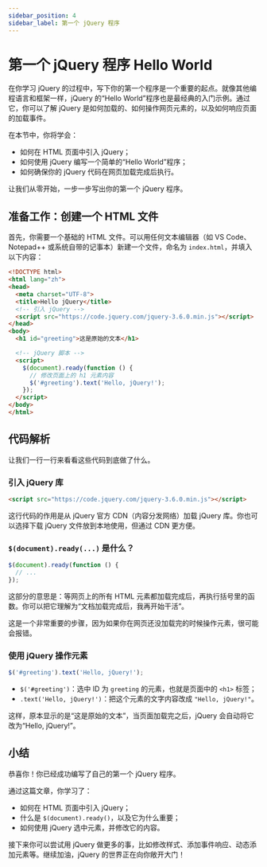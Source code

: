```yaml
---
sidebar_position: 4
sidebar_label: 第一个 jQuery 程序
---
```


# 第一个 jQuery 程序 Hello World

在你学习 jQuery 的过程中，写下你的第一个程序是一个重要的起点。就像其他编程语言和框架一样，jQuery 的“Hello World”程序也是最经典的入门示例。通过它，你可以了解 jQuery 是如何加载的、如何操作网页元素的，以及如何响应页面的加载事件。

在本节中，你将学会：

- 如何在 HTML 页面中引入 jQuery；
- 如何使用 jQuery 编写一个简单的“Hello World”程序；
- 如何确保你的 jQuery 代码在网页加载完成后执行。

让我们从零开始，一步一步写出你的第一个 jQuery 程序。



## 准备工作：创建一个 HTML 文件

首先，你需要一个基础的 HTML 文件。可以用任何文本编辑器（如 VS Code、Notepad++ 或系统自带的记事本）新建一个文件，命名为 `index.html`，并填入以下内容：

```html showLineNumbers title="index.html"
<!DOCTYPE html>
<html lang="zh">
<head>
  <meta charset="UTF-8">
  <title>Hello jQuery</title>
  <!-- 引入 jQuery -->
  <script src="https://code.jquery.com/jquery-3.6.0.min.js"></script>
</head>
<body>
  <h1 id="greeting">这是原始的文本</h1>

  <!-- jQuery 脚本 -->
  <script>
    $(document).ready(function () {
      // 修改页面上的 h1 元素内容
      $('#greeting').text('Hello, jQuery!');
    });
  </script>
</body>
</html>
```



## 代码解析

让我们一行一行来看看这些代码到底做了什么。

### 引入 jQuery 库

```html showLineNumbers
<script src="https://code.jquery.com/jquery-3.6.0.min.js"></script>
```

这行代码的作用是从 jQuery 官方 CDN（内容分发网络）加载 jQuery 库。你也可以选择下载 jQuery 文件放到本地使用，但通过 CDN 更方便。

### `$(document).ready(...)` 是什么？

```javascript showLineNumbers
$(document).ready(function () {
  // ...
});
```

这部分的意思是：等网页上的所有 HTML 元素都加载完成后，再执行括号里的函数。你可以把它理解为“文档加载完成后，我再开始干活”。

这是一个非常重要的步骤，因为如果你在网页还没加载完的时候操作元素，很可能会报错。

### 使用 jQuery 操作元素

```javascript showLineNumbers
$('#greeting').text('Hello, jQuery!');
```

- `$('#greeting')`：选中 ID 为 `greeting` 的元素，也就是页面中的 `<h1>` 标签；
- `.text('Hello, jQuery!')`：把这个元素的文字内容改成 `"Hello, jQuery!"`。

这样，原本显示的是“这是原始的文本”，当页面加载完之后，jQuery 会自动将它改为“Hello, jQuery!”。



## 小结

恭喜你！你已经成功编写了自己的第一个 jQuery 程序。

通过这篇文章，你学习了：

- 如何在 HTML 页面中引入 jQuery；
- 什么是 `$(document).ready()`，以及它为什么重要；
- 如何使用 jQuery 选中元素，并修改它的内容。

接下来你可以尝试用 jQuery 做更多的事，比如修改样式、添加事件响应、动态添加元素等。继续加油，jQuery 的世界正在向你敞开大门！



